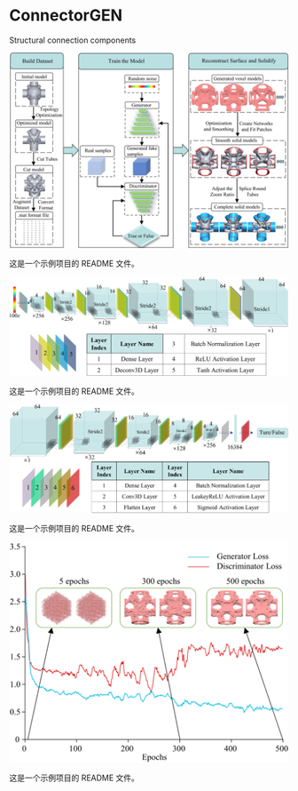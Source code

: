 # ConnectorGEN
Structural connection components

![项目截图](5.jpg)

这是一个示例项目的 README 文件。

![项目截图](8.jpg)

这是一个示例项目的 README 文件。

![项目截图](9.jpg)

这是一个示例项目的 README 文件。

![项目截图](loss.jpg)

这是一个示例项目的 README 文件。
